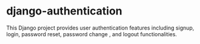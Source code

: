# django-authentication
This Django project provides user authentication features including signup, login, password reset, password change , and logout functionalities.

